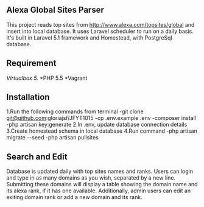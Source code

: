 ## Alexa Global Sites Parser
This project reads top sites from http://www.alexa.com/topsites/global and insert into local database.
It uses Laravel scheduler to run on a daily basis.
It's built in Laravel 5.1 framework and Homestead, with PostgreSql database. 

## Requirement
*Virtualbox 5.*
*PHP 5.5
*Vagrant

## Installation
1.Run the following commands from terminal
	-git clone git@github.com:gloriajsf/JFYT1015
	-cp .env.example .env
	-composer install
	-php artisan key:generate
2.In .env, update database connection details
3.Create homestead schema in local database
4.Run command
	-php artisan migrate --seed
	-php artisan pullsites

## Search and Edit
Database is updated daily with top sites names and ranks. Users can login and type in as many domains as you wish, separated by a new line. Submitting these domains will display a table showing the domain name and its alexa rank, if it has one available.
Additionally, admin users can edit an exiting domain rank or add a new domain and its rank.
